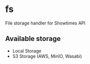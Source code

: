# fs

File storage handler for Showtimes API

## Available storage
- Local Storage
- S3 Storage (AWS, MinIO, Wasabi)
